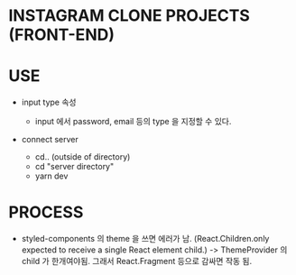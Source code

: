 # INSTAGRAM CLONE PROJECTS (FRONT-END)

# USE

- input type 속성

  - input 에서 password, email 등의 type 을 지정할 수 있다.

- connect server
  - cd.. (outside of directory)
  - cd "server directory"
  - yarn dev

# PROCESS

- styled-components 의 theme 을 쓰면 에러가 남. (React.Children.only expected to receive a single React element child.)
  -> ThemeProvider 의 child 가 한개여야됨. 그래서 React.Fragment 등으로 감싸면 작동 됨.
